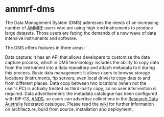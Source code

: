 # ammrf-dms
The Data Management System (DMS) addresses the needs of an increasing number of [AMMRF](http://www.ammrf.org.au/) users who are using high-end instruments to produce large datasets. Those users are facing the demands of a new wave of data intensive instruments and software.

The DMS offers features in three areas:

Data capture: it has an API that allows developers to customise the data capture process, which in DMS terminology includes the ability to copy data from the instrument into a data repository and attach metadata to it during this process.
Basic data management: It allows users to browse storage locaitons (instruments, ftp servers, even local drive) to copy data to and from different places. Data copy between two locations (when not the user's PC) is actually treated as third-party copy, so no user intervention is required.
Data advertisement: the metadata catalogue has been configured with RIF-CS, [ANDS](http://www.ands.org.au/), so users can advertise collections in the [Research Data Australia](http://services.ands.org.au/home/orca/rda/) federated catalogue.
Please read the [wiki](https://github.com/vincentt143/ammrf-dms/wiki/) for further information on architecture, build from source, installation and deployment.
